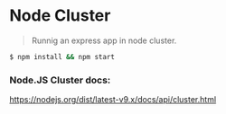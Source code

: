 Node Cluster
===
> Runnig an express app in node cluster.

```bash
$ npm install && npm start
```

### Node.JS Cluster docs:
https://nodejs.org/dist/latest-v9.x/docs/api/cluster.html
